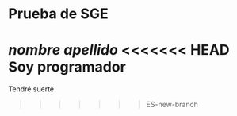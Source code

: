 # Prueba de SGE
*nombre* *apellido*
<<<<<<< HEAD
Soy programador
=======
Tendré suerte
>>>>>>> ES-new-branch
